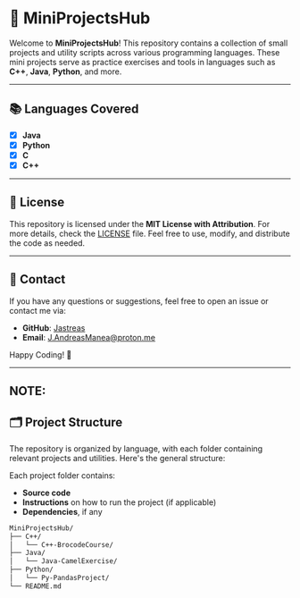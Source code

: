 # 🚀 **MiniProjectsHub**

Welcome to **MiniProjectsHub**! This repository contains a collection of small projects and utility scripts across various programming languages. These mini projects serve as practice exercises and tools in languages such as **C++**, **Java**, **Python**, and more.

---

## 📚 **Languages Covered**

- [x] **Java**
- [x] **Python**
- [x] **C**
- [x] **C++**

---

## 📄 **License**

This repository is licensed under the **MIT License with Attribution**. For more details, check the [LICENSE](LICENSE.md) file. Feel free to use, modify, and distribute the code as needed.

---

## 📝 **Contact**

If you have any questions or suggestions, feel free to open an issue or contact me via:
- **GitHub**: [Jastreas](https://github.com/Jastreas)
- **Email**: J.AndreasManea@proton.me

Happy Coding! 🎉

---

## **NOTE**:
## 🗂 **Project Structure**

The repository is organized by language, with each folder containing relevant projects and utilities. Here's the general structure:

Each project folder contains:
- **Source code**
- **Instructions** on how to run the project (if applicable)
- **Dependencies**, if any

```bash
MiniProjectsHub/
├── C++/
│   └── C++-BrocodeCourse/
├── Java/
│   └── Java-CamelExercise/
├── Python/
│   └── Py-PandasProject/
└── README.md
